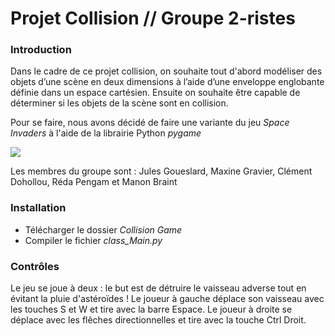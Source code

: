 # Projet Collision // Groupe 2-ristes

### Introduction

Dans le cadre de ce projet collision, on souhaite tout d'abord modéliser des objets d’une scène en deux dimensions à l’aide d’une enveloppe englobante définie dans un espace cartésien. Ensuite on souhaite être capable de déterminer si les objets de la scène sont en collision. 

Pour se faire, nous avons décidé de faire une variante du jeu *Space Invaders* à l'aide de la librairie Python *pygame*

![](https://github.com/Max-Ine33/projet-collision-2ristes/blob/main/Collision%20Game/data/background.jpg)

Les membres du groupe sont : Jules Goueslard, Maxine Gravier, Clément Dohollou, Réda Pengam et Manon Braint

### Installation

- Télécharger le dossier *Collision Game*
- Compiler le fichier *class_Main.py*

### Contrôles

Le jeu se joue à deux : le but est de détruire le vaisseau adverse tout en évitant la pluie d'astéroïdes ! Le joueur à gauche déplace son vaisseau avec les touches S et W et tire avec la barre Espace. Le joueur à droite se déplace avec les flêches directionnelles et tire avec la touche Ctrl Droit.
